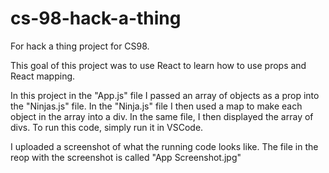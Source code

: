 # cs-98-hack-a-thing
For hack a thing project for CS98. 

This goal of this project was to use React to learn how to use props and React mapping.

In this project in the "App.js" file I passed an array of objects as a prop into the "Ninjas.js" file. In the "Ninja.js" file I then used a map to make each object in the array into a div. In the same file, I then displayed the array of divs. To run this code, simply run it in VSCode. 

I uploaded a screenshot of what the running code looks like. The file in the reop with the screenshot is called "App Screenshot.jpg"
